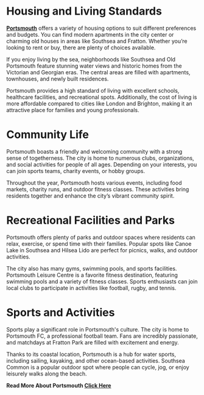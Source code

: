 # Housing and Living Standards 

**[Portsmouth]([url=https://portsmouth.pro/])** offers a variety of housing options to suit different preferences and budgets. You can find modern apartments in the city center or charming old houses in areas like Southsea and Fratton. Whether you’re looking to rent or buy, there are plenty of choices available.

If you enjoy living by the sea, neighborhoods like Southsea and Old Portsmouth feature stunning water views and historic homes from the Victorian and Georgian eras. The central areas are filled with apartments, townhouses, and newly built residences.

Portsmouth provides a high standard of living with excellent schools, healthcare facilities, and recreational spots. Additionally, the cost of living is more affordable compared to cities like London and Brighton, making it an attractive place for families and young professionals.

# Community Life

Portsmouth boasts a friendly and welcoming community with a strong sense of togetherness. The city is home to numerous clubs, organizations, and social activities for people of all ages. Depending on your interests, you can join sports teams, charity events, or hobby groups.

Throughout the year, Portsmouth hosts various events, including food markets, charity runs, and outdoor fitness classes. These activities bring residents together and enhance the city’s vibrant community spirit.

# Recreational Facilities and Parks

Portsmouth offers plenty of parks and outdoor spaces where residents can relax, exercise, or spend time with their families. Popular spots like Canoe Lake in Southsea and Hilsea Lido are perfect for picnics, walks, and outdoor activities.

The city also has many gyms, swimming pools, and sports facilities. Portsmouth Leisure Centre is a favorite fitness destination, featuring swimming pools and a variety of fitness classes. Sports enthusiasts can join local clubs to participate in activities like football, rugby, and tennis.

# Sports and Activities

Sports play a significant role in Portsmouth's culture. The city is home to Portsmouth FC, a professional football team. Fans are incredibly passionate, and matchdays at Fratton Park are filled with excitement and energy.

Thanks to its coastal location, Portsmouth is a hub for water sports, including sailing, kayaking, and other ocean-based activities. Southsea Common is a popular outdoor spot where people can cycle, jog, or enjoy leisurely walks along the beach.

**Read More About Portsmouth [Click Here](http://Portsmouth.pro)**
